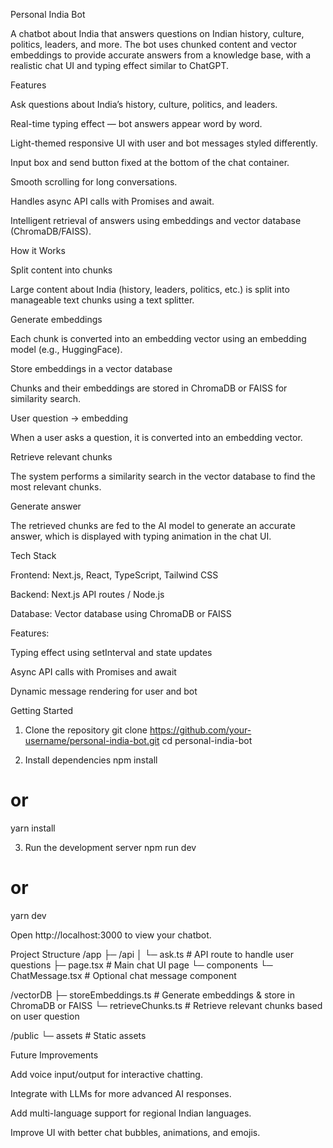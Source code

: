 Personal India Bot

A chatbot about India that answers questions on Indian history, culture, politics, leaders, and more. The bot uses chunked content and vector embeddings to provide accurate answers from a knowledge base, with a realistic chat UI and typing effect similar to ChatGPT.

Features

Ask questions about India’s history, culture, politics, and leaders.

Real-time typing effect — bot answers appear word by word.

Light-themed responsive UI with user and bot messages styled differently.

Input box and send button fixed at the bottom of the chat container.

Smooth scrolling for long conversations.

Handles async API calls with Promises and await.

Intelligent retrieval of answers using embeddings and vector database (ChromaDB/FAISS).

How it Works

Split content into chunks

Large content about India (history, leaders, politics, etc.) is split into manageable text chunks using a text splitter.

Generate embeddings

Each chunk is converted into an embedding vector using an embedding model (e.g., HuggingFace).

Store embeddings in a vector database

Chunks and their embeddings are stored in ChromaDB or FAISS for similarity search.

User question → embedding

When a user asks a question, it is converted into an embedding vector.

Retrieve relevant chunks

The system performs a similarity search in the vector database to find the most relevant chunks.

Generate answer

The retrieved chunks are fed to the AI model to generate an accurate answer, which is displayed with typing animation in the chat UI.

Tech Stack

Frontend: Next.js, React, TypeScript, Tailwind CSS

Backend: Next.js API routes / Node.js

Database: Vector database using ChromaDB or FAISS

Features:

Typing effect using setInterval and state updates

Async API calls with Promises and await

Dynamic message rendering for user and bot

Getting Started
1. Clone the repository
git clone https://github.com/your-username/personal-india-bot.git
cd personal-india-bot

2. Install dependencies
npm install
# or
yarn install

3. Run the development server
npm run dev
# or
yarn dev


Open http://localhost:3000 to view your chatbot.

Project Structure
/app
  ├─ /api
  │    └─ ask.ts          # API route to handle user questions
  ├─ page.tsx             # Main chat UI page
  └─ components
       └─ ChatMessage.tsx # Optional chat message component

/vectorDB
  ├─ storeEmbeddings.ts    # Generate embeddings & store in ChromaDB or FAISS
  └─ retrieveChunks.ts     # Retrieve relevant chunks based on user question

/public
  └─ assets               # Static assets

Future Improvements

Add voice input/output for interactive chatting.

Integrate with LLMs for more advanced AI responses.

Add multi-language support for regional Indian languages.

Improve UI with better chat bubbles, animations, and emojis.
